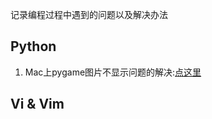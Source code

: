 记录编程过程中遇到的问题以及解决办法

## Python
1. Mac上pygame图片不显示问题的解决:[点这里](https://github.com/vivian315/CodingNote/blob/gh-pages/pygameForMac)
## Vi & Vim
